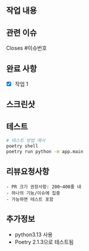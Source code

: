 ## 작업 내용
<!-- 이번 PR에서 작업한 내용을 요약 -->

## 관련 이슈
Closes #이슈번호

## 완료 사항
- [x] 작업 1

## 스크린샷
<!-- 변경된 UI나 구조, 실행 화면 등이 있다면 첨부 -->

## 테스트
```bash
# 테스트 방법 예시
poetry shell
poetry run python -m app.main
```

## 리뷰요청사항
<!-- 참고용, PR시 삭제 -->
```text
- PR 크기 권장사항: 200~400줄 내
- 하나의 기능/이슈에 집중
- 가능하면 테스트 포함
```

## 추가정보
- python3.13 사용
- Poetry 2.1.3으로 테스트됨
